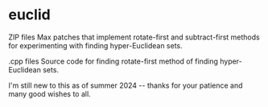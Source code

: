 # euclid
ZIP files
Max patches that implement rotate-first and subtract-first methods for experimenting with finding hyper-Euclidean sets.

.cpp files
Source code for finding rotate-first method of finding hyper-Euclidean sets.

I'm still new to this as of summer 2024 -- thanks for your patience and many good wishes to all.
